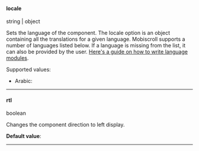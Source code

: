 

#### locale
string &#124; object

Sets the language of the component. The locale option is an object containing all the translations for a given language.
Mobiscroll supports a number of languages listed below. If a language is missing from the list, it can also be provided by the user.
[Here's a guide on how to write language modules](https://docs.mobiscroll.com/languages).

Supported values:
- Arabic: 

<hr />



#### rtl
boolean

Changes the component direction to left display.

**Default value**: 

<hr />
